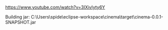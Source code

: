https://www.youtube.com/watch?v=3IXivIyty6Y


Building jar: C:\Users\spide\eclipse-workspace\cinema\target\cinema-0.0.1-SNAPSHOT.jar
